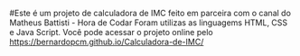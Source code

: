 #Este é um projeto de calculadora de IMC feito em parceira com o canal do Matheus Battisti - Hora de Codar
Foram utilizas as linguagems HTML, CSS e Java Script.
Você pode acessar o projeto online pelo https://bernardopcm.github.io/Calculadora-de-IMC/
